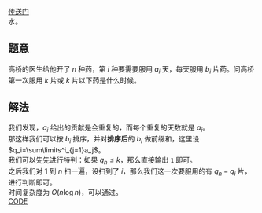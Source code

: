 [传送门](https://www.luogu.com.cn/problem/AT_abc309_c)      
水。     
## 题意   
高桥的医生给他开了 $n$ 种药，第 $i$ 种要需要服用 $a_i$ 天，每天服用 $b_i$ 片药。问高桥第一次服用 $k$ 片或 $k$ 片以下药是什么时候。      
## 解法
我们发现，$a_i$ 给出的贡献是会重复的，而每个重复的天数就是 $a_i$。      
那这样我们可以按 $b_i$ 排序，并对**排序后**的 $b_i$ 做前缀和，这里设 $q_i=\sum\limits^i_{j=1}a_j$。      
我们可以先先进行特判：如果 $q_n\le k$，那么直接输出 `1` 即可。     
之后我们对 $1$ 到 $n$ 扫一遍，设扫到了 $i$，那么我们这一次要服用的有 $q_n-q_i$ 片，进行判断即可。  
时间复杂度为 $O(n\log n)$，可以通过。    
[CODE](https://www.luogu.com.cn/paste/qp2s5q55)